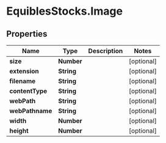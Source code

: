 # EquiblesStocks.Image

## Properties
Name | Type | Description | Notes
------------ | ------------- | ------------- | -------------
**size** | **Number** |  | [optional] 
**extension** | **String** |  | [optional] 
**filename** | **String** |  | [optional] 
**contentType** | **String** |  | [optional] 
**webPath** | **String** |  | [optional] 
**webPathname** | **String** |  | [optional] 
**width** | **Number** |  | [optional] 
**height** | **Number** |  | [optional] 
